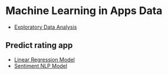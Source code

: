 # Machine Learning in Apps Data

* [Exploratory Data Analysis](https://github.com/mapecode/apps_data/blob/master/eda.ipynb)

## Predict rating app
* [Linear Regression Model](https://github.com/mapecode/apps_data/blob/master/regression_rating_model.ipynb)
* [Sentiment NLP Model](https://github.com/mapecode/apps_data/blob/master/sentiment_rating_model.ipynb)
